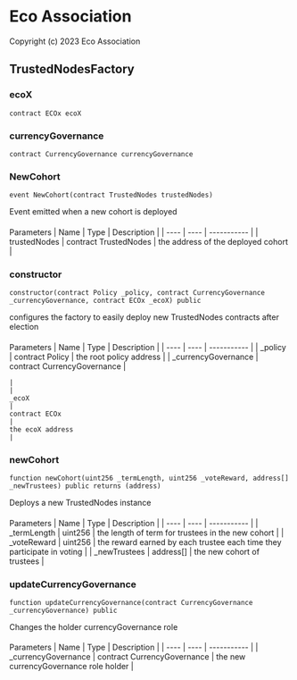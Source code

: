 # Eco Association

Copyright (c) 2023 Eco Association

## TrustedNodesFactory

### ecoX

  ```solidity
  contract ECOx ecoX
  ```

### currencyGovernance

  ```solidity
  contract CurrencyGovernance currencyGovernance
  ```

### NewCohort

  ```solidity
  event NewCohort(contract TrustedNodes trustedNodes)
  ```

Event emitted when a new cohort is deployed

  ####
  Parameters | Name | Type | Description | | ---- | ---- | ----------- |
    |
    trustedNodes
    |
    contract TrustedNodes
    |
    the address of the deployed cohort
    |

### constructor

  ```solidity
  constructor(contract Policy _policy, contract CurrencyGovernance _currencyGovernance, contract ECOx _ecoX) public
  ```

configures the factory to easily deploy
new TrustedNodes contracts after election

  ####
  Parameters | Name | Type | Description | | ---- | ---- | ----------- |
    |
    _policy
    |
    contract Policy
    |
    the root policy address
    |
    |
    _currencyGovernance
    |
    contract CurrencyGovernance
    |
    
    |
    |
    _ecoX
    |
    contract ECOx
    |
    the ecoX address
    |

### newCohort

  ```solidity
  function newCohort(uint256 _termLength, uint256 _voteReward, address[] _newTrustees) public returns (address)
  ```

Deploys a new TrustedNodes instance

  ####
  Parameters | Name | Type | Description | | ---- | ---- | ----------- |
    |
    _termLength
    |
    uint256
    |
    the length of term for trustees in the new cohort
    |
    |
    _voteReward
    |
    uint256
    |
    the reward earned by each trustee each time they participate in voting
    |
    |
    _newTrustees
    |
    address[]
    |
    the new cohort of trustees
    |

### updateCurrencyGovernance

  ```solidity
  function updateCurrencyGovernance(contract CurrencyGovernance _currencyGovernance) public
  ```

Changes the holder currencyGovernance role

  ####
  Parameters | Name | Type | Description | | ---- | ---- | ----------- |
    |
    _currencyGovernance
    |
    contract CurrencyGovernance
    |
    the new currencyGovernance role holder
    |

